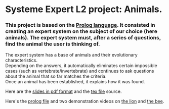 # Systeme Expert L2 project: Animals.
### This project is based on the [Prolog language](https://fr.wikipedia.org/wiki/Prolog). It consisted in creating an expert system on the subject of our choice (here animals). The expert system must, after a series of questions, find the animal the user is thinking of.

The expert system has a base of animals and their evolutionary characteristics.  
Depending on the answers, it automatically eliminates certain impossible cases (such as vertebrate/invertebrate) and continues to ask questions about the animal that so far matches the criteria.  
Once an animal has been established, it explains how it was found. 

Here are the [slides in pdf format](/systeme_expert_prolog.pdf) and the [tex file](/systeme_expert_prolog.tex) source.  

Here's the [prolog file](/Projet.pl)  and two demonstration videos on [the lion](/lion.mp4) and [the bee](/abeille.mp4).
